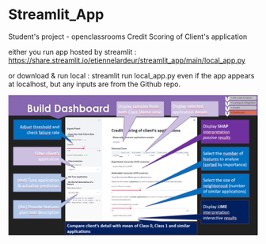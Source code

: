 # Streamlit_App

Student's project - openclassrooms Credit Scoring of Client's application

either you run app hosted by streamlit : 
https://share.streamlit.io/etiennelardeur/streamlit_app/main/local_app.py

or download & run local :
streamlit run local_app.py
even if the app appears at localhost, but any inputs are from the Github repo.


![build_dashboard](build_dashboard.png)

